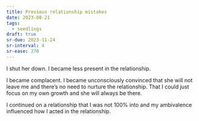 ```yaml
---
title: Previous relationship mistakes
date: 2023-08-21
tags:
  - seedlings
draft: true
sr-due: 2023-11-24
sr-interval: 4
sr-ease: 270
---
```

I shut her down. I became less present in the relationship.

I became complacent. I became unconsciously convinced that she will not leave me and there’s no need to nurture the relationship. That I could just focus on my own growth and she will always be there.

I continued on a relationship that I was not 100% into and my ambivalence influenced how I acted in the relationship.